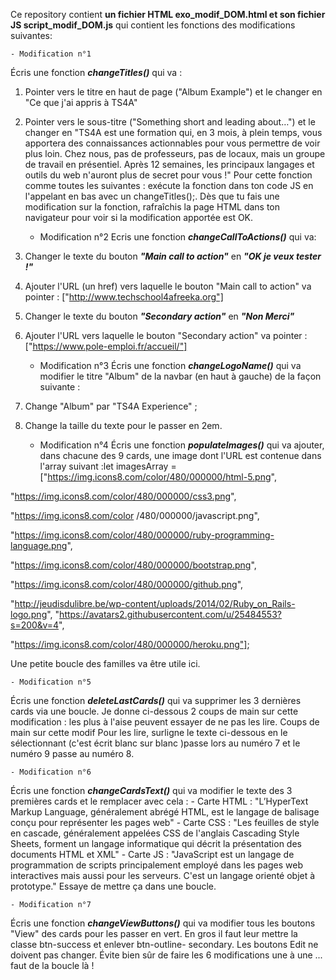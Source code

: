 Ce repository contient **un fichier HTML exo_modif_DOM.html et son fichier JS script_modif_DOM.js** qui contient les fonctions des modifications suivantes:

	- Modification n°1
Écris une fonction ***changeTitles()*** qui va :
1. Pointer vers le titre en haut de page ("Album Example") et le changer en "Ce que j'ai appris à
TS4A"
2. Pointer vers le sous-titre ("Something short and leading about…") et le changer en "TS4A est
une formation qui, en 3 mois, à plein temps, vous apportera des connaissances actionnables
pour vous permettre de voir plus loin. Chez nous, pas de professeurs, pas de locaux, mais un
groupe de travail en présentiel. Après 12 semaines, les principaux langages et outils du web
n'auront plus de secret pour vous !"
Pour cette fonction comme toutes les suivantes : exécute la fonction dans ton code JS en
l'appelant en bas avec un changeTitles();. Dès que tu fais une modification sur la fonction, rafraîchis la page HTML dans ton navigateur pour voir si la modification apportée est OK.

	- Modification n°2
Ecris une fonction ***changeCallToActions()*** qui va:
1. Changer le texte du bouton ***"Main call to action"*** en ***"OK je veux tester !"***
2. Ajouter l'URL (un href) vers laquelle le bouton "Main call to action" va pointer :
["http://www.techschool4afreeka.org"]
3. Changer le texte du bouton ***"Secondary action"*** en ***"Non Merci"***
4. Ajouter l'URL vers laquelle le bouton "Secondary action" va pointer : ["https://www.pole-emploi.fr/accueil/"]

	- Modification n°3
Écris une fonction ***changeLogoName()*** qui va modifier le titre "Album" de la navbar (en haut
à gauche) de la façon suivante :
1. Change "Album" par "TS4A Experience" ;
2. Change la taille du texte pour le passer en 2em.

	- Modification n°4
Écris une fonction ***populateImages()*** qui va ajouter, dans chacune des 9 cards, une image dont
l'URL est contenue dans l'array suivant :let imagesArray = ["https://img.icons8.com/color/480/000000/html-5.png",

"https://img.icons8.com/color/480/000000/css3.png",

"https://img.icons8.com/color /480/000000/javascript.png",

"https://img.icons8.com/color/480/000000/ruby-programming-language.png",

"https://img.icons8.com/color/480/000000/bootstrap.png",

"https://img.icons8.com/color/480/000000/github.png",

"http://jeudisdulibre.be/wp-content/uploads/2014/02/Ruby_on_Rails-logo.png", 
"https://avatars2.githubusercontent.com/u/25484553?s=200&v=4",

"https://img.icons8.com/color/480/000000/heroku.png"];

Une petite boucle des familles va être utile ici.

	- Modification n°5
Écris une fonction ***deleteLastCards()*** qui va supprimer les 3 dernières cards via une boucle. Je
donne ci-dessous 2 coups de main sur cette modification : les plus à l'aise peuvent essayer de
ne pas les lire.
Coups de main sur cette modif
Pour les lire, surligne le texte ci-dessous en le sélectionnant (c'est écrit blanc sur blanc )passe
lors au numéro 7 et le numéro 9 passe au numéro 8.

	- Modification n°6
Écris une fonction ***changeCardsText()*** qui va modifier le texte des 3 premières cards et le
remplacer avec cela :
	- Carte HTML : "L’HyperText Markup Language, généralement abrégé HTML, est le langage de
balisage conçu pour représenter les pages web"
	- Carte CSS : "Les feuilles de style en cascade, généralement appelées CSS de l'anglais
Cascading Style Sheets, forment un langage informatique qui décrit la présentation des
documents HTML et XML"
	- Carte JS : "JavaScript est un langage de programmation de scripts principalement employé
dans les pages web interactives mais aussi pour les serveurs. C'est un langage orienté objet à
prototype."
Essaye de mettre ça dans une boucle.

	- Modification n°7
Écris une fonction ***changeViewButtons()*** qui va modifier tous les boutons "View" des cards
pour les passer en vert. En gros il faut leur mettre la classe btn-success et enlever btn-outline-
secondary. Les boutons Edit ne doivent pas changer. Évite bien sûr de faire les 6
modifications une à une ... faut de la boucle là !
